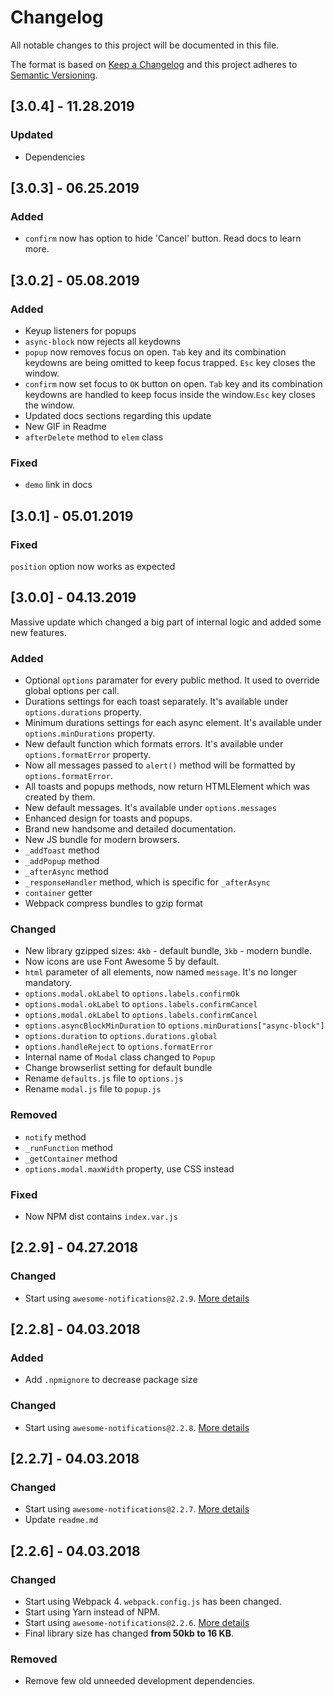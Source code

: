 # Changelog

All notable changes to this project will be documented in this file.

The format is based on [Keep a Changelog](http://keepachangelog.com/en/1.0.0/)
and this project adheres to [Semantic Versioning](http://semver.org/spec/v2.0.0.html).

## [3.0.4] - 11.28.2019

### Updated
* Dependencies

## [3.0.3] - 06.25.2019

### Added
* `confirm` now has option to hide 'Cancel' button. Read docs to learn more.


## [3.0.2] - 05.08.2019

### Added
* Keyup listeners for popups
* `async-block` now rejects all keydowns
* `popup` now removes focus on open. `Tab` key and its combination keydowns are being omitted to keep focus trapped. `Esc` key closes the window.
* `confirm` now set focus to `OK` button on open. `Tab` key and its combination keydowns are handled to keep focus inside the window.`Esc` key closes the window.
* Updated docs sections regarding this update
* New GIF in Readme 
* `afterDelete` method to `elem` class 

### Fixed
* `demo` link in docs
  
  
## [3.0.1] - 05.01.2019

### Fixed
`position` option now works as expected

## [3.0.0] - 04.13.2019
Massive update which changed a big part of internal logic and added some new features.

### Added
* Optional `options` paramater for every public method. It used to override global options per call.
* Durations settings for each toast separately. It's available under `options.durations` property.
* Minimum durations settings for each async element. It's available under `options.minDurations` property.
* New default function which formats errors. It's available under `options.formatError` property.
* Now all messages passed to `alert()` method will be formatted by `options.formatError`.
* All toasts and popups methods, now return HTMLElement which was created by them.
* New default messages. It's available under `options.messages`
* Enhanced design for toasts and popups.
* Brand new handsome and detailed documentation.
* New JS bundle for modern browsers.
* `_addToast` method
* `_addPopup` method
* `_afterAsync` method
* `_responseHandler` method, which is specific for `_afterAsync`
* `container` getter
* Webpack compress bundles to gzip format

### Changed
* New library gzipped sizes: `4kb` - default bundle, `3kb` - modern bundle.
* Now icons are use Font Awesome 5 by default.
* `html` parameter of all elements, now named `message`. It's no longer mandatory.
* `options.modal.okLabel` to `options.labels.confirmOk`
* `options.modal.okLabel` to `options.labels.confirmCancel`
* `options.modal.okLabel` to `options.labels.confirmCancel`
* `options.asyncBlockMinDuration` to `options.minDurations["async-block"]`
* `options.duration` to `options.durations.global`
* `options.handleReject` to `options.formatError`
* Internal name of `Modal` class changed to `Popup`
* Change browserlist setting for default bundle
* Rename `defaults.js` file to `options.js`
* Rename `modal.js` file to `popup.js`
  
### Removed
* `notify` method
* `_runFunction` method
* `_getContainer` method
* `options.modal.maxWidth` property, use CSS instead

### Fixed
* Now NPM dist contains `index.var.js`

## [2.2.9] - 04.27.2018

### Changed

* Start using `awesome-notifications@2.2.9`. [More details](https://github.com/f3oall/awesome-notifications/blob/master/changelog.md#229---04272018)

## [2.2.8] - 04.03.2018

### Added

* Add `.npmignore` to decrease package size

### Changed

* Start using `awesome-notifications@2.2.8`. [More details](https://github.com/f3oall/awesome-notifications/blob/master/changelog.md#228---04032018)

## [2.2.7] - 04.03.2018

### Changed

* Start using `awesome-notifications@2.2.7`. [More details](https://github.com/f3oall/awesome-notifications/blob/master/changelog.md#227---04032018)
* Update `readme.md`

## [2.2.6] - 04.03.2018

### Changed

* Start using Webpack 4. `webpack.config.js` has been changed.
* Start using Yarn instead of NPM.
* Start using `awesome-notifications@2.2.6`. [More details](https://github.com/f3oall/awesome-notifications/blob/master/changelog.md#226---04032018)
* Final library size has changed **from 50kb to 16 KB**.

### Removed

* Remove few old unneeded development dependencies.
